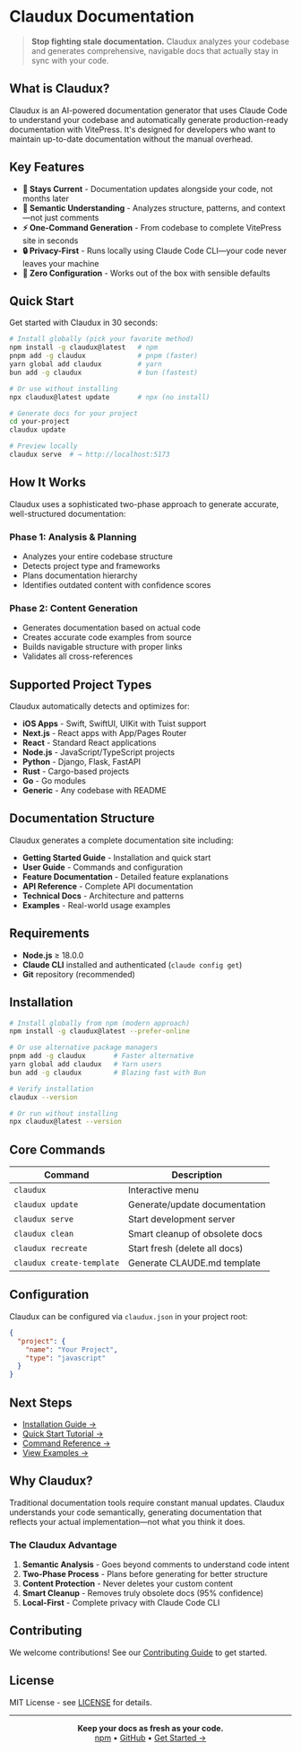 # Claudux Documentation

> **Stop fighting stale documentation.** Claudux analyzes your codebase and generates comprehensive, navigable docs that actually stay in sync with your code.

## What is Claudux?

Claudux is an AI-powered documentation generator that uses Claude Code to understand your codebase and automatically generate production-ready documentation with VitePress. It's designed for developers who want to maintain up-to-date documentation without the manual overhead.

## Key Features

- **🔄 Stays Current** - Documentation updates alongside your code, not months later
- **🧠 Semantic Understanding** - Analyzes structure, patterns, and context—not just comments  
- **⚡ One-Command Generation** - From codebase to complete VitePress site in seconds
- **🔒 Privacy-First** - Runs locally using Claude Code CLI—your code never leaves your machine
- **🍰 Zero Configuration** - Works out of the box with sensible defaults

## Quick Start

Get started with Claudux in 30 seconds:

```bash
# Install globally (pick your favorite method)
npm install -g claudux@latest   # npm
pnpm add -g claudux             # pnpm (faster)
yarn global add claudux         # yarn
bun add -g claudux              # bun (fastest)

# Or use without installing
npx claudux@latest update       # npx (no install)

# Generate docs for your project
cd your-project
claudux update

# Preview locally  
claudux serve  # → http://localhost:5173
```

## How It Works

Claudux uses a sophisticated two-phase approach to generate accurate, well-structured documentation:

### Phase 1: Analysis & Planning
- Analyzes your entire codebase structure
- Detects project type and frameworks
- Plans documentation hierarchy
- Identifies outdated content with confidence scores

### Phase 2: Content Generation
- Generates documentation based on actual code
- Creates accurate code examples from source
- Builds navigable structure with proper links
- Validates all cross-references

## Supported Project Types

Claudux automatically detects and optimizes for:

- **iOS Apps** - Swift, SwiftUI, UIKit with Tuist support
- **Next.js** - React apps with App/Pages Router
- **React** - Standard React applications  
- **Node.js** - JavaScript/TypeScript projects
- **Python** - Django, Flask, FastAPI
- **Rust** - Cargo-based projects
- **Go** - Go modules
- **Generic** - Any codebase with README

## Documentation Structure

Claudux generates a complete documentation site including:

- **Getting Started Guide** - Installation and quick start
- **User Guide** - Commands and configuration
- **Feature Documentation** - Detailed feature explanations
- **API Reference** - Complete API documentation
- **Technical Docs** - Architecture and patterns
- **Examples** - Real-world usage examples

## Requirements

- **Node.js** ≥ 18.0.0
- **Claude CLI** installed and authenticated (`claude config get`)
- **Git** repository (recommended)

## Installation

```bash
# Install globally from npm (modern approach)
npm install -g claudux@latest --prefer-online

# Or use alternative package managers
pnpm add -g claudux       # Faster alternative
yarn global add claudux   # Yarn users
bun add -g claudux        # Blazing fast with Bun

# Verify installation
claudux --version

# Or run without installing
npx claudux@latest --version
```

## Core Commands

| Command | Description |
|---------|-------------|
| `claudux` | Interactive menu |
| `claudux update` | Generate/update documentation |
| `claudux serve` | Start development server |
| `claudux clean` | Smart cleanup of obsolete docs |
| `claudux recreate` | Start fresh (delete all docs) |
| `claudux create-template` | Generate CLAUDE.md template |

## Configuration

Claudux can be configured via `claudux.json` in your project root:

```json
{
  "project": {
    "name": "Your Project",
    "type": "javascript"
  }
}
```

## Next Steps

- [Installation Guide →](/guide/installation)
- [Quick Start Tutorial →](/guide/quickstart)
- [Command Reference →](/guide/commands)
- [View Examples →](/examples/)

## Why Claudux?

Traditional documentation tools require constant manual updates. Claudux understands your code semantically, generating documentation that reflects your actual implementation—not what you think it does.

### The Claudux Advantage

1. **Semantic Analysis** - Goes beyond comments to understand code intent
2. **Two-Phase Process** - Plans before generating for better structure
3. **Content Protection** - Never deletes your custom content
4. **Smart Cleanup** - Removes truly obsolete docs (95% confidence)
5. **Local-First** - Complete privacy with Claude Code CLI

## Contributing

We welcome contributions! See our [Contributing Guide](/development/contributing) to get started.

## License

MIT License - see [LICENSE](https://github.com/leojkwan/claudux/blob/main/LICENSE) for details.

---

<p align="center">
  <strong>Keep your docs as fresh as your code.</strong><br/>
  <a href="https://www.npmjs.com/package/claudux">npm</a> • 
  <a href="https://github.com/leojkwan/claudux">GitHub</a> • 
  <a href="/guide/">Get Started →</a>
</p>